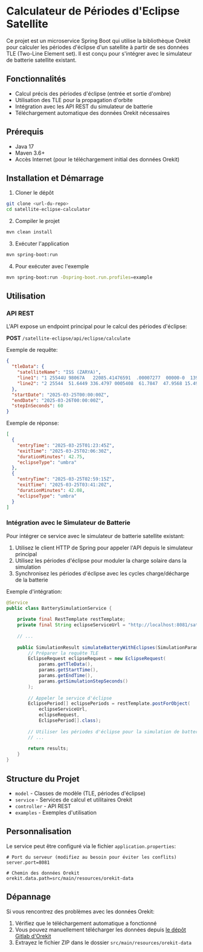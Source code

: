 # Calculateur de Périodes d'Eclipse Satellite

Ce projet est un microservice Spring Boot qui utilise la bibliothèque Orekit pour calculer les périodes d'éclipse d'un satellite à partir de ses données TLE (Two-Line Element set). Il est conçu pour s'intégrer avec le simulateur de batterie satellite existant.

## Fonctionnalités

- Calcul précis des périodes d'éclipse (entrée et sortie d'ombre)
- Utilisation des TLE pour la propagation d'orbite
- Intégration avec les API REST du simulateur de batterie
- Téléchargement automatique des données Orekit nécessaires

## Prérequis

- Java 17
- Maven 3.6+
- Accès Internet (pour le téléchargement initial des données Orekit)

## Installation et Démarrage

1. Cloner le dépôt
```bash
git clone <url-du-repo>
cd satellite-eclipse-calculator
```

2. Compiler le projet
```bash
mvn clean install
```

3. Exécuter l'application
```bash
mvn spring-boot:run
```

4. Pour exécuter avec l'exemple
```bash
mvn spring-boot:run -Dspring-boot.run.profiles=example
```

## Utilisation

### API REST

L'API expose un endpoint principal pour le calcul des périodes d'éclipse:

**POST** `/satellite-eclipse/api/eclipse/calculate`

Exemple de requête:
```json
{
  "tleData": {
    "satelliteName": "ISS (ZARYA)",
    "line1": "1 25544U 98067A   22085.41476591  .00007277  00000-0  13908-3 0  9990",
    "line2": "2 25544  51.6449 336.4797 0005408  61.7847  47.9568 15.49454906334473"
  },
  "startDate": "2025-03-25T00:00:00Z",
  "endDate": "2025-03-26T00:00:00Z",
  "stepInSeconds": 60
}
```

Exemple de réponse:
```json
[
  {
    "entryTime": "2025-03-25T01:23:45Z",
    "exitTime": "2025-03-25T02:06:30Z",
    "durationMinutes": 42.75,
    "eclipseType": "umbra"
  },
  {
    "entryTime": "2025-03-25T02:59:15Z",
    "exitTime": "2025-03-25T03:41:20Z",
    "durationMinutes": 42.08,
    "eclipseType": "umbra"
  }
]
```

### Intégration avec le Simulateur de Batterie

Pour intégrer ce service avec le simulateur de batterie satellite existant:

1. Utilisez le client HTTP de Spring pour appeler l'API depuis le simulateur principal
2. Utilisez les périodes d'éclipse pour moduler la charge solaire dans la simulation
3. Synchronisez les périodes d'éclipse avec les cycles charge/décharge de la batterie

Exemple d'intégration:
```java
@Service
public class BatterySimulationService {
    
    private final RestTemplate restTemplate;
    private final String eclipseServiceUrl = "http://localhost:8081/satellite-eclipse/api/eclipse/calculate";
    
    // ...
    
    public SimulationResult simulateBatteryWithEclipses(SimulationParameters params) {
        // Préparer la requête TLE
        EclipseRequest eclipseRequest = new EclipseRequest(
            params.getTleData(),
            params.getStartTime(),
            params.getEndTime(),
            params.getSimulationStepSeconds()
        );
        
        // Appeler le service d'éclipse
        EclipsePeriod[] eclipsePeriods = restTemplate.postForObject(
            eclipseServiceUrl, 
            eclipseRequest, 
            EclipsePeriod[].class);
        
        // Utiliser les périodes d'éclipse pour la simulation de batterie
        // ...
        
        return results;
    }
}
```

## Structure du Projet

- `model` - Classes de modèle (TLE, périodes d'éclipse)
- `service` - Services de calcul et utilitaires Orekit
- `controller` - API REST
- `examples` - Exemples d'utilisation

## Personnalisation

Le service peut être configuré via le fichier `application.properties`:

```properties
# Port du serveur (modifiez au besoin pour éviter les conflits)
server.port=8081

# Chemin des données Orekit
orekit.data.path=src/main/resources/orekit-data
```

## Dépannage

Si vous rencontrez des problèmes avec les données Orekit:

1. Vérifiez que le téléchargement automatique a fonctionné
2. Vous pouvez manuellement télécharger les données depuis [le dépôt Gitlab d'Orekit](https://gitlab.orekit.org/orekit/orekit-data/-/archive/master/orekit-data-master.zip)
3. Extrayez le fichier ZIP dans le dossier `src/main/resources/orekit-data`
